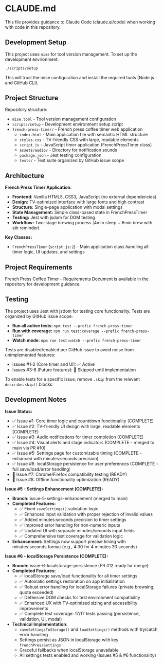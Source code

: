 # CLAUDE.md

This file provides guidance to Claude Code (claude.ai/code) when working with code in this repository.

## Development Setup

This project uses `mise` for tool version management. To set up the development environment:

```bash
./scripts/setup
```

This will trust the mise configuration and install the required tools (Node.js and GitHub CLI).

## Project Structure

Repository structure:
- `mise.toml` - Tool version management configuration
- `scripts/setup` - Development environment setup script
- `french-press-timer/` - French press coffee timer web application
  - `index.html` - Main application file with semantic HTML structure
  - `styles.css` - TV-friendly CSS with large, readable elements
  - `script.js` - JavaScript timer application (FrenchPressTimer class)
  - `assets/audio/` - Directory for notification sounds
  - `package.json` - Jest testing configuration
  - `tests/` - Test suite organized by GitHub issue scope

## Architecture

**French Press Timer Application:**
- **Frontend:** Vanilla HTML5, CSS3, JavaScript (no external dependencies)
- **Design:** TV-optimized interface with large fonts and high contrast
- **Structure:** Single-page application with modal settings
- **State Management:** Simple class-based state in FrenchPressTimer
- **Testing:** Jest with jsdom for DOM testing
- **Workflow:** Two-stage brewing process (4min steep + 8min brew with stir reminder)

**Key Classes:**
- `FrenchPressTimer` (`script.js:2`) - Main application class handling all timer logic, UI updates, and settings

## Project Requirements

French Press Coffee Timer - Requirements Document is available in the repository for development guidance.

## Testing

The project uses Jest with jsdom for testing core functionality. Tests are organized by GitHub issue scope:

- **Run all active tests:** `npm test --prefix french-press-timer`
- **Run with coverage:** `npm run test:coverage --prefix french-press-timer`
- **Watch mode:** `npm run test:watch --prefix french-press-timer`

Tests are disabled/enabled per GitHub issue to avoid noise from unimplemented features:
- Issues #1-2 (Core timer and UI): ✅ Active
- Issues #3-8 (Future features): 🚫 Skipped until implementation

To enable tests for a specific issue, remove `.skip` from the relevant `describe.skip()` blocks.

## Development Notes

**Issue Status:**
- ✅ Issue #1: Core timer logic and countdown functionality (COMPLETE)
- ✅ Issue #2: TV-friendly UI design with large, readable elements (COMPLETE)
- ✅ Issue #3: Audio notifications for timer completion (COMPLETE)
- ✅ Issue #4: Visual alerts and stage indicators (COMPLETE - merged to main via PR #10)
- ✅ Issue #5: Settings page for customizable timing (COMPLETE - enhanced with minutes:seconds precision)
- ✅ Issue #6: localStorage persistence for user preferences (COMPLETE - full save/load/error handling)
- 🔄 Issue #7: Chrome/Firefox compatibility testing (READY)
- 🔄 Issue #8: Offline functionality optimization (READY)

**Issue #5 - Settings Enhancement (COMPLETE):**
- **Branch:** issue-5-settings-enhancement (merged to main)
- **Completed Features:**
  - ✅ Fixed `saveSettings()` validation logic
  - ✅ Enhanced input validation with proper rejection of invalid values
  - ✅ Added minutes:seconds precision to timer settings
  - ✅ Improved error handling for non-numeric inputs
  - ✅ Updated UI with separate minutes/seconds input fields
  - ✅ Comprehensive test coverage for validation logic
- **Enhancement:** Settings now support precise timing with minutes:seconds format (e.g., 4:30 for 4 minutes 30 seconds)

**Issue #6 - localStorage Persistence (COMPLETE):**
- **Branch:** issue-6-localstorage-persistence (PR #12 ready for merge)
- **Completed Features:**
  - ✅ localStorage save/load functionality for all timer settings
  - ✅ Automatic settings restoration on app initialization  
  - ✅ Robust error handling for localStorage failures (private browsing, quota exceeded)
  - ✅ Defensive DOM checks for test environment compatibility
  - ✅ Enhanced UX with TV-optimized sizing and accessibility improvements
  - ✅ Complete test coverage: 17/17 tests passing (persistence, validation, UI, modal)
- **Technical Implementation:**
  - `saveSettingsToStorage()` and `loadSettings()` methods with try/catch error handling
  - Settings persist as JSON in localStorage with key `frenchPressSettings`
  - Graceful fallbacks when localStorage unavailable
  - All settings tests enabled and working (Issues #5 & #6 functionality)

